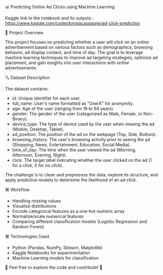 📊 Predicting Online Ad Clicks using Machine Learning

Kaggle link to the notebook and its outputs : https://www.kaggle.com/code/dorislacassagne/ad-click-prediction

📌 Project Overview

This project focuses on predicting whether a user will click on an online advertisement based on various factors such as demographics, browsing behavior, ad display context, and time of day. The goal is to leverage machine learning techniques to improve ad targeting strategies, optimize ad placement, and gain insights into user interactions with online advertisements.

🔍 Dataset Description

The dataset contains:
- id: Unique identifier for each user.
- full_name: User's name formatted as "UserX" for anonymity.
- age: Age of the user (ranging from 18 to 64 years).
- gender: The gender of the user (categorized as Male, Female, or Non-Binary).
- device_type: The type of device used by the user when viewing the ad (Mobile, Desktop, Tablet).
- ad_position: The position of the ad on the webpage (Top, Side, Bottom).
- browsing_history: The user's browsing activity prior to seeing the ad (Shopping, News, Entertainment, Education, Social Media).
- time_of_day: The time when the user viewed the ad (Morning, Afternoon, Evening, Night).
- click: The target label indicating whether the user clicked on the ad (1 for a click, 0 for no click).

The challenge is to clean and preprocess the data, explore its structure, and apply predictive models to determine the likelihood of an ad click.

🛠️ Workflow
- Handling missing values
- Visualize distributions
- Encode categorical features as a one-hot numeric array
- Normalize/scale numerical features
- Comparing different classification models (Logistic Regression and Random Forest)

🛠️ Technologies Used
- Python (Pandas, NumPy, Sklearn, Matplotlib)
- Kaggle Notebooks for experimentation
- Machine Learning models for classification

📢 Feel free to explore the code and contribute! 🚀
